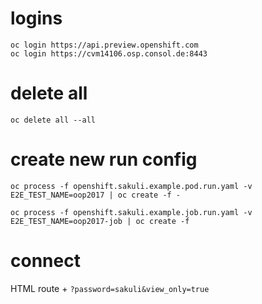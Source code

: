 # logins
    oc login https://api.preview.openshift.com
    oc login https://cvm14106.osp.consol.de:8443

# delete all
    oc delete all --all

# create new run config
    oc process -f openshift.sakuli.example.pod.run.yaml -v E2E_TEST_NAME=oop2017 | oc create -f -

    oc process -f openshift.sakuli.example.job.run.yaml -v E2E_TEST_NAME=oop2017-job | oc create -f 

# connect
HTML route + `?password=sakuli&view_only=true`


